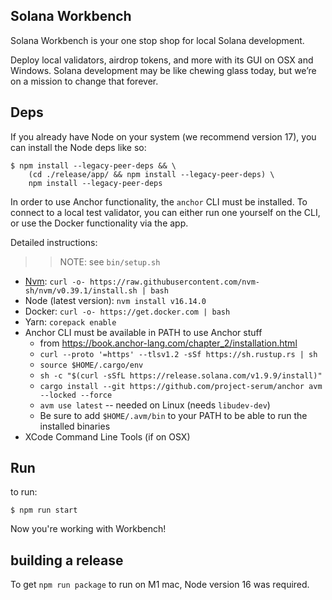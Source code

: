 ## Solana Workbench

Solana Workbench is your one stop shop for local Solana development.

Deploy local validators, airdrop tokens, and more with its GUI on OSX and Windows.
Solana development may be like chewing glass today, but we’re on a mission to change
that forever.

## Deps

If you already have Node on your system (we recommend version 17), you can
install the Node deps like so:

```
$ npm install --legacy-peer-deps && \
    (cd ./release/app/ && npm install --legacy-peer-deps) \
    npm install --legacy-peer-deps
```

In order to use Anchor functionality, the `anchor` CLI must be
installed. To connect to a local test validator, you can either
run one yourself on the CLI, or use the Docker functionality via
the app.

Detailed instructions:

>> NOTE: see `bin/setup.sh`

- [Nvm](https://github.com/nvm-sh/nvm): `curl -o- https://raw.githubusercontent.com/nvm-sh/nvm/v0.39.1/install.sh | bash`
- Node (latest version): `nvm install v16.14.0`
- Docker: `curl -o- https://get.docker.com | bash`
- Yarn: `corepack enable`
- Anchor CLI must be available in PATH to use Anchor stuff
  - from https://book.anchor-lang.com/chapter_2/installation.html
  - `curl --proto '=https' --tlsv1.2 -sSf https://sh.rustup.rs | sh`
  - `source $HOME/.cargo/env`
  - `sh -c "$(curl -sSfL https://release.solana.com/v1.9.9/install)"`
  - `cargo install --git https://github.com/project-serum/anchor avm --locked --force`
  - `avm use latest` -- needed on Linux (needs `libudev-dev`)
  - Be sure to add `$HOME/.avm/bin` to your PATH to be able to run the installed binaries
- XCode Command Line Tools (if on OSX)

## Run

to run:

```
$ npm run start
```

Now you're working with Workbench!

## building a release

To get `npm run package` to run on M1 mac, Node version 16 was required.
